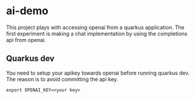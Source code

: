 # ai-demo

This project plays with accessing openai from a quarkus application. The first experiment is making a chat implementation by using the completions api from openai.

## Quarkus dev

You need to setup your apikey towards openai before running quarkus dev. The reason is to avoid committing the api key.

```{script}
export OPENAI_KEY=<your key>
```